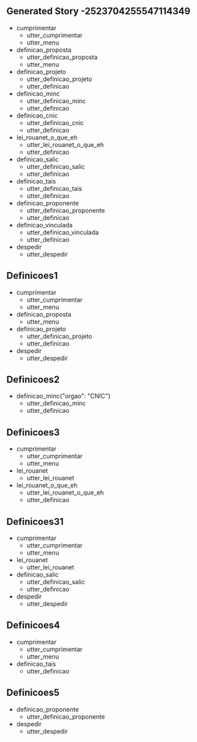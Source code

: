 ## Generated Story -2523704255547114349
* cumprimentar
    - utter_cumprimentar
    - utter_menu
* definicao_proposta
    - utter_definicao_proposta
    - utter_menu
* definicao_projeto
    - utter_definicao_projeto
    - utter_definicao
* definicao_minc
    - utter_definicao_minc
    - utter_definicao
* definicao_cnic
    - utter_definicao_cnic
    - utter_definicao
* lei_rouanet_o_que_eh
    - utter_lei_rouanet_o_que_eh
    - utter_definicao
* definicao_salic
    - utter_definicao_salic
    - utter_definicao
* definicao_tais
    - utter_definicao_tais
    - utter_definicao
* definicao_proponente
    - utter_definicao_proponente
    - utter_definicao
* definicao_vinculada
    - utter_definicao_vinculada
    - utter_definicao
* despedir
  - utter_despedir

## Definicoes1
* cumprimentar
  - utter_cumprimentar
  - utter_menu
* definicao_proposta
  - utter_menu
* definicao_projeto
  - utter_definicao_projeto
  - utter_definicao
* despedir
  - utter_despedir  

## Definicoes2
* definicao_minc{"orgao": "CNIC"}
  - utter_definicao_minc
  - utter_definicao

## Definicoes3
* cumprimentar
  - utter_cumprimentar
  - utter_menu
* lei_rouanet
  - utter_lei_rouanet
* lei_rouanet_o_que_eh
  - utter_lei_rouanet_o_que_eh
  - utter_definicao

## Definicoes31
* cumprimentar
  - utter_cumprimentar
  - utter_menu
* lei_rouanet
  - utter_lei_rouanet
* definicao_salic
  - utter_definicao_salic
  - utter_definicao
* despedir
  - utter_despedir

## Definicoes4
* cumprimentar
  - utter_cumprimentar
  - utter_menu
* definicao_tais
  - utter_definicao

## Definicoes5
* definicao_proponente
  - utter_definicao_proponente
* despedir
  - utter_despedir
